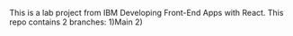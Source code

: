 This is a lab project from IBM Developing Front-End Apps with React. This repo contains 2 branches:
1)Main
2)
